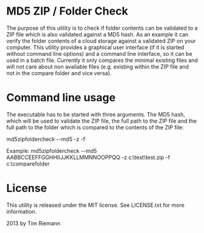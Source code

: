 MD5 ZIP / Folder Check
======================

The purpose of this utility is to check if folder contents can be validated to a ZIP file which is also validated against a MD5 hash. As an example it can verify the folder contents of a cloud storage against a validated ZIP on your computer.
This utility provides a graphical user interface (if it is started without command line options) and a command line interface, so it can be used in a batch file. Currently it only compares the minimal existing files and will not care about non available files (e.g. existing within the ZIP file and not in the compare folder and vice versa).


Command line usage
==================

The executable has to be started with three arguments. The MD5 hash, which will be used to validate the ZIP file, the full path to the ZIP file and the full path to the folder which is compared to the contents of the ZIP file:

md5zipfoldercheck --md5 <MD5Hash> -z <full path to the ZIP file> -f <full path to compare folder>

Example: md5zipfoldercheck --md5 AABBCCEEFFGGHHIIJJKKLLMMNNOOPPQQ -z c:\test\test.zip -f c:\comparefolder


License
=======

This utility is released under the MIT license. See LICENSE.txt for more information.

2013 by Tim Riemann